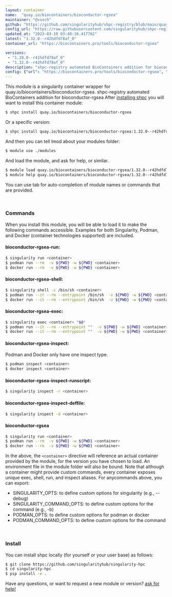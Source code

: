```yaml
---
layout: container
name:  "quay.io/biocontainers/bioconductor-rgsea"
maintainer: "@vsoch"
github: "https://github.com/singularityhub/shpc-registry/blob/main/quay.io/biocontainers/bioconductor-rgsea/container.yaml"
config_url: "https://raw.githubusercontent.com/singularityhub/shpc-registry/main/quay.io/biocontainers/bioconductor-rgsea/container.yaml"
updated_at: "2023-03-10 03:40:16.417762"
latest: "1.32.0--r42hdfd78af_0"
container_url: "https://biocontainers.pro/tools/bioconductor-rgsea"

versions:
 - "1.28.0--r41hdfd78af_0"
 - "1.32.0--r42hdfd78af_0"
description: "shpc-registry automated BioContainers addition for bioconductor-rgsea"
config: {"url": "https://biocontainers.pro/tools/bioconductor-rgsea", "maintainer": "@vsoch", "description": "shpc-registry automated BioContainers addition for bioconductor-rgsea", "latest": {"1.32.0--r42hdfd78af_0": "sha256:a3bcf217e181bec38694fe8b9769f862ab465320d10251b0125ac5eaa9ab0058"}, "tags": {"1.28.0--r41hdfd78af_0": "sha256:cc78820ace565665f92baa7ef969716b4f98158ae7ebb3c4e474ac35ad5dc70b", "1.32.0--r42hdfd78af_0": "sha256:a3bcf217e181bec38694fe8b9769f862ab465320d10251b0125ac5eaa9ab0058"}, "docker": "quay.io/biocontainers/bioconductor-rgsea"}
---
```


This module is a singularity container wrapper for quay.io/biocontainers/bioconductor-rgsea.
shpc-registry automated BioContainers addition for bioconductor-rgsea
After [installing shpc](#install) you will want to install this container module:


```bash
$ shpc install quay.io/biocontainers/bioconductor-rgsea
```

Or a specific version:

```bash
$ shpc install quay.io/biocontainers/bioconductor-rgsea:1.32.0--r42hdfd78af_0
```

And then you can tell lmod about your modules folder:

```bash
$ module use ./modules
```

And load the module, and ask for help, or similar.

```bash
$ module load quay.io/biocontainers/bioconductor-rgsea/1.32.0--r42hdfd78af_0
$ module help quay.io/biocontainers/bioconductor-rgsea/1.32.0--r42hdfd78af_0
```

You can use tab for auto-completion of module names or commands that are provided.

<br>

### Commands

When you install this module, you will be able to load it to make the following commands accessible.
Examples for both Singularity, Podman, and Docker (container technologies supported) are included.

#### bioconductor-rgsea-run:

```bash
$ singularity run <container>
$ podman run --rm  -v ${PWD} -w ${PWD} <container>
$ docker run --rm  -v ${PWD} -w ${PWD} <container>
```

#### bioconductor-rgsea-shell:

```bash
$ singularity shell -s /bin/sh <container>
$ podman run --it --rm --entrypoint /bin/sh  -v ${PWD} -w ${PWD} <container>
$ docker run --it --rm --entrypoint /bin/sh  -v ${PWD} -w ${PWD} <container>
```

#### bioconductor-rgsea-exec:

```bash
$ singularity exec <container> "$@"
$ podman run --it --rm --entrypoint ""  -v ${PWD} -w ${PWD} <container> "$@"
$ docker run --it --rm --entrypoint ""  -v ${PWD} -w ${PWD} <container> "$@"
```

#### bioconductor-rgsea-inspect:

Podman and Docker only have one inspect type.

```bash
$ podman inspect <container>
$ docker inspect <container>
```

#### bioconductor-rgsea-inspect-runscript:

```bash
$ singularity inspect -r <container>
```

#### bioconductor-rgsea-inspect-deffile:

```bash
$ singularity inspect -d <container>
```



#### bioconductor-rgsea

```bash
$ singularity run <container>
$ podman run --rm  -v ${PWD} -w ${PWD} <container>
$ docker run --rm  -v ${PWD} -w ${PWD} <container>
```


In the above, the `<container>` directive will reference an actual container provided
by the module, for the version you have chosen to load. An environment file in the
module folder will also be bound. Note that although a container
might provide custom commands, every container exposes unique exec, shell, run, and
inspect aliases. For anycommands above, you can export:

 - SINGULARITY_OPTS: to define custom options for singularity (e.g., --debug)
 - SINGULARITY_COMMAND_OPTS: to define custom options for the command (e.g., -b)
 - PODMAN_OPTS: to define custom options for podman or docker
 - PODMAN_COMMAND_OPTS: to define custom options for the command

<br>

### Install

You can install shpc locally (for yourself or your user base) as follows:

```bash
$ git clone https://github.com/singularityhub/singularity-hpc
$ cd singularity-hpc
$ pip install -e .
```

Have any questions, or want to request a new module or version? [ask for help!](https://github.com/singularityhub/singularity-hpc/issues)